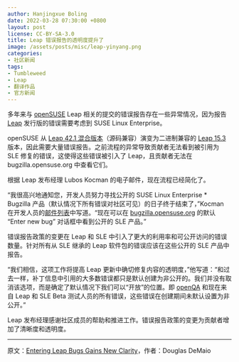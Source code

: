 ```yaml
---
author: Hanjingxue Boling
date: 2022-03-28 07:30:00 +0800
layout: post
license: CC-BY-SA-3.0
title: Leap 错误报告的透明度提升了
image: /assets/posts/misc/leap-yinyang.png
categories:
- 社区新闻
tags:
- Tumbleweed
- Leap
- 翻译作品
- 官方新闻
---
```


多年来与 [openSUSE](https://get.opensuse.org/) Leap 相关的提交的错误报告存在一些异常情况，因为报告 [Leap](https://get.opensuse.org/leap) 发行版的错误需要考虑到 SUSE Linux Enterprise。

openSUSE 从 [Leap 42.1 混合版本](https://news.opensuse.org/2015/11/04/opensuse-leap-42-1-becomes-first-hybrid-distribution/)（源码兼容）演变为二进制兼容的 [Leap 15.3](https://news.opensuse.org/2021/06/02/opensuse-leap-bridges-path-to-enterprise/) 版本，因此需要大量错误报告。之前流程的异常导致贡献者无法看到被引用为 SLE 修复的错误，这使得这些错误被引入了 Leap，且贡献者无法在 bugzilla.opensuse.org 中查看它们。

根据 Leap 发布经理 Lubos Kocman 的电子邮件，现在流程已经简化了。

“我很高兴地通知您，开发人员努力寻找公开的 SUSE Linux Enterprise * Bugzilla 产品（默认情况下所有错误对社区可见）的日子终于结束了，”Kocman 在开发人员的[邮件列表](https://lists.opensuse.org/archives/list/factory@lists.opensuse.org/thread/7JLAC2TJLPNOGOU2NTHMZZ7H2GDVGZRR/)中写道。“现在可以在 [bugzilla.opensuse.org](https://bugzilla.opensuse.org/) 的默认 “Enter new bug” 对话框中看到公开的 SLE 产品。”

错误报告政策的变更在 Leap 和 SLE 中引入了更大的利用率和可公开访问的错误数量。针对所有从 SLE 继承的 Leap 软件包的错误应该在这些公开的 SLE 产品中报告。

“我们相信，这项工作将提高 Leap 更新中确切修复内容的透明度，”他写道：“和过去一样，补丁信息中引用的大多数错误都只是默认创建为非公开的。我们并没有取消该选项，而是确定了默认情况下我们可以“开放”的位置。即 [openQA](https://openqa.opensuse.org/) 和现在来自 Leap 和 SLE Beta 测试人员的所有错误，这些错误在创建期间未默认设置为非公开。”

Leap 发布经理感谢社区成员的帮助和推进工作。错误报告政策的变更为贡献者增加了清晰度和透明度。

------

原文：[Entering Leap Bugs Gains New Clarity](https://news.opensuse.org/2022/03/28/entering-leap-bugs-gains-new-clarity/)，作者：Douglas DeMaio